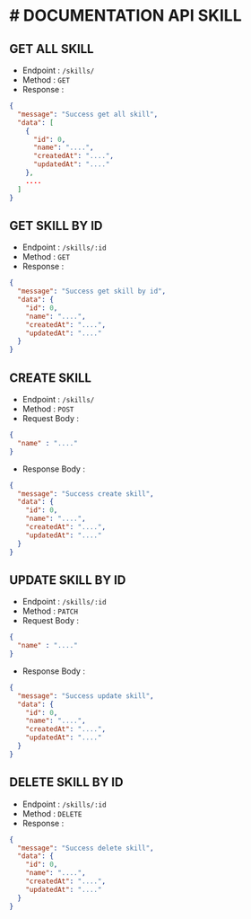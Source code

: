 # # DOCUMENTATION API SKILL

## GET ALL SKILL

- Endpoint : `/skills/`
- Method : `GET`
- Response :

```json
{
  "message": "Success get all skill",
  "data": [
    {
      "id": 0,
      "name": "....",
      "createdAt": "....",
      "updatedAt": "...."
    },
    ....
  ]
}
```


## GET SKILL BY ID

- Endpoint : `/skills/:id`
- Method : `GET`
- Response :

```json
{
  "message": "Success get skill by id",
  "data": {
    "id": 0,
    "name": "....",
    "createdAt": "....",
    "updatedAt": "...."
  }
}
```

## CREATE SKILL

- Endpoint : `/skills/`
- Method : `POST`
- Request Body :

```json
{
  "name" : "...."
}
```

- Response Body :

```json
{
  "message": "Success create skill",
  "data": {
    "id": 0,
    "name": "....",
    "createdAt": "....",
    "updatedAt": "...."
  }
}
```

## UPDATE SKILL BY ID

- Endpoint : `/skills/:id`
- Method : `PATCH`
- Request Body :

```json
{
  "name" : "...."
}
```

- Response Body :

```json
{
  "message": "Success update skill",
  "data": {
    "id": 0,
    "name": "....",
    "createdAt": "....",
    "updatedAt": "...."
  }
}
```

## DELETE SKILL BY ID

- Endpoint : `/skills/:id`
- Method : `DELETE`
- Response :

```json
{
  "message": "Success delete skill",
  "data": {
    "id": 0,
    "name": "....",
    "createdAt": "....",
    "updatedAt": "...."
  }
}
```